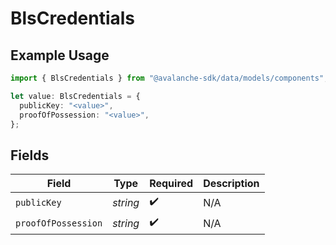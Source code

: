 # BlsCredentials

## Example Usage

```typescript
import { BlsCredentials } from "@avalanche-sdk/data/models/components";

let value: BlsCredentials = {
  publicKey: "<value>",
  proofOfPossession: "<value>",
};
```

## Fields

| Field               | Type                | Required            | Description         |
| ------------------- | ------------------- | ------------------- | ------------------- |
| `publicKey`         | *string*            | :heavy_check_mark:  | N/A                 |
| `proofOfPossession` | *string*            | :heavy_check_mark:  | N/A                 |